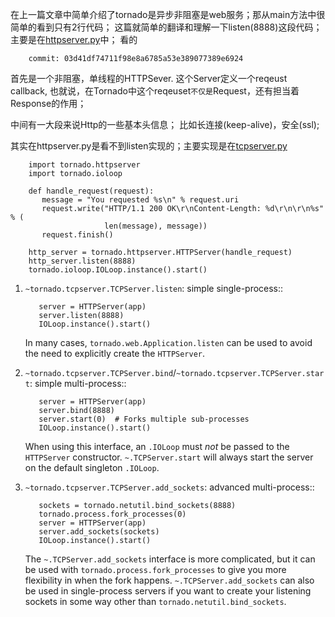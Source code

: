 在上一篇文章中简单介绍了tornado是异步非阻塞是web服务；那从main方法中很简单的看到只有2行代码；
这篇就简单的翻译和理解一下listen(8888)这段代码；主要是在[httpserver.py](https://github.com/facebook/tornado/blob/master/tornado/httpserver.py)中；
看的
		
		commit: 03d41df74711f98e8a6785a53e389077389e6924

首先是一个非阻塞，单线程的HTTPSever.
这个Server定义一个reqeust callback, 也就说，在Tornado中这个reqeuset`不仅是`Request，还有担当着Response的作用；

中间有一大段来说Http的一些基本头信息； 比如长连接(keep-alive)，安全(ssl);

其实在httpserver.py是看不到listen实现的；主要实现是在[tcpserver.py](https://github.com/facebook/tornado/blob/master/tornado/tcpserver.py)


        import tornado.httpserver
        import tornado.ioloop

        def handle_request(request):
           message = "You requested %s\n" % request.uri
           request.write("HTTP/1.1 200 OK\r\nContent-Length: %d\r\n\r\n%s" % (
                         len(message), message))
           request.finish()

        http_server = tornado.httpserver.HTTPServer(handle_request)
        http_server.listen(8888)
        tornado.ioloop.IOLoop.instance().start()
     
  1. `~tornado.tcpserver.TCPServer.listen`: simple single-process::

            server = HTTPServer(app)
            server.listen(8888)
            IOLoop.instance().start()

       In many cases, `tornado.web.Application.listen` can be used to avoid
       the need to explicitly create the `HTTPServer`.

  2. `~tornado.tcpserver.TCPServer.bind`/`~tornado.tcpserver.TCPServer.start`:
       simple multi-process::

            server = HTTPServer(app)
            server.bind(8888)
            server.start(0)  # Forks multiple sub-processes
            IOLoop.instance().start()

       When using this interface, an `.IOLoop` must *not* be passed
       to the `HTTPServer` constructor.  `~.TCPServer.start` will always start
       the server on the default singleton `.IOLoop`.

  3. `~tornado.tcpserver.TCPServer.add_sockets`: advanced multi-process::

            sockets = tornado.netutil.bind_sockets(8888)
            tornado.process.fork_processes(0)
            server = HTTPServer(app)
            server.add_sockets(sockets)
            IOLoop.instance().start()

       The `~.TCPServer.add_sockets` interface is more complicated,
       but it can be used with `tornado.process.fork_processes` to
       give you more flexibility in when the fork happens.
       `~.TCPServer.add_sockets` can also be used in single-process
       servers if you want to create your listening sockets in some
       way other than `tornado.netutil.bind_sockets`.

